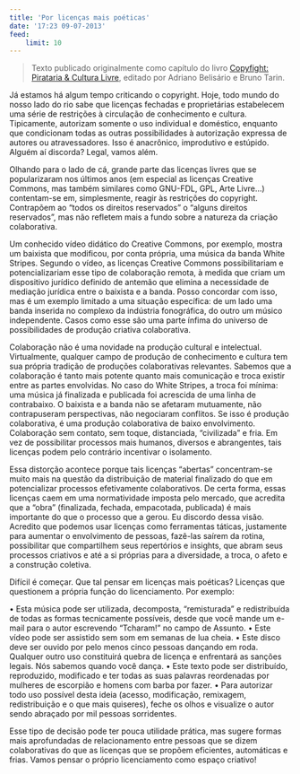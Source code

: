 ```yaml
---
title: 'Por licenças mais poéticas'
date: '17:23 09-07-2013'
feed:
    limit: 10
---
```


> Texto publicado originalmente como capítulo do livro [Copyfight: Pirataria & Cultura Livre](https://imotiro.org/livros/copyfight-pirataria-cultura-livre/), editado por Adriano Belisário e Bruno Tarin.

Já estamos há algum tempo criticando o copyright. Hoje, todo mundo do nosso lado do rio sabe que licenças fechadas e proprietárias estabelecem uma série de restrições à circulação de conhecimento e cultura. Tipicamente, autorizam somente o uso individual e doméstico, enquanto que condicionam todas as outras possibilidades à autorização expressa de autores ou atravessadores. Isso é anacrônico, improdutivo e estúpido. Alguém aí discorda? Legal, vamos além.

Olhando para o lado de cá, grande parte das licenças livres que se popularizaram nos últimos anos (em especial as licenças Creative Commons, mas também similares como GNU-FDL, GPL, Arte Livre...) contentam-se em, simplesmente, reagir às restrições do copyright. Contrapõem ao “todos os direitos reservados” o “alguns direitos reservados”, mas não refletem mais a fundo sobre a natureza da criação colaborativa.

Um conhecido vídeo didático do Creative Commons, por exemplo, mostra um baixista que modificou, por conta própria, uma música da banda White Stripes. Segundo o vídeo, as licenças Creative Commons possibilitariam e potencializariam esse tipo de colaboração remota, à medida que criam um dispositivo jurídico definido de antemão que elimina a necessidade de mediação jurídica entre o baixista e a banda. Posso concordar com isso, mas é um exemplo limitado a uma situação específica: de um lado uma banda inserida no complexo da indústria fonográfica, do outro um músico independente. Casos como esse são uma parte ínfima do universo de possibilidades de produção criativa colaborativa.

Colaboração não é uma novidade na produção cultural e intelectual. Virtualmente, qualquer campo de produção de conhecimento e cultura tem sua própria tradição de produções colaborativas relevantes. Sabemos que a colaboração é tanto mais potente quanto mais comunicação e troca existir entre as partes envolvidas. No caso do White Stripes, a troca foi mínima: uma música já finalizada e publicada foi acrescida de uma linha de contrabaixo. O baixista e a banda não se afetaram mutuamente, não contrapuseram perspectivas, não negociaram conflitos. Se isso é produção colaborativa, é uma produção colaborativa de baixo envolvimento. Colaboração sem contato, sem toque, distanciada, “civilizada” e fria. Em vez de possibilitar processos mais humanos, diversos e abrangentes, tais licenças podem pelo contrário incentivar o isolamento.

Essa distorção acontece porque tais licenças “abertas” concentram-se muito mais na questão da distribuição de material finalizado do que em potencializar processos efetivamente colaborativos. De certa forma, essas licenças caem em uma normatividade imposta pelo mercado, que acredita que a “obra” (finalizada, fechada, empacotada, publicada) é mais importante do que o processo que a gerou. Eu discordo dessa visão. Acredito que podemos usar licenças como ferramentas táticas, justamente para aumentar o envolvimento de pessoas, fazê-las saírem da rotina, possibilitar que compartilhem seus repertórios e insights, que abram seus processos criativos e até a si próprias para a diversidade, a troca, o afeto e a construção coletiva.

Difícil é começar. Que tal pensar em licenças mais poéticas? Licenças que questionem a própria função do licenciamento. Por exemplo:

• Esta música pode ser utilizada, decomposta, “remisturada” e redistribuída de todas as formas tecnicamente possíveis, desde que você mande um e-mail para o autor escrevendo “Tcharam!” no campo de Assunto.
• Este vídeo pode ser assistido sem som em semanas de lua cheia.
• Este disco deve ser ouvido por pelo menos cinco pessoas dançando em roda. Qualquer outro uso constituirá quebra de licença e enfrentará as sanções legais. Nós sabemos quando você dança.
• Este texto pode ser distribuído, reproduzido, modificado e ter todas as suas palavras reordenadas por mulheres de escorpião e homens com barba por fazer.
• Para autorizar todo uso possível desta ideia (acesso, modificação, remixagem, redistribuição e o que mais quiseres), feche os olhos e visualize o autor sendo abraçado por mil pessoas sorridentes.

Esse tipo de decisão pode ter pouca utilidade prática, mas sugere formas mais aprofundadas de relacionamento entre pessoas que se dizem colaborativas do que as licenças que se propõem eficientes, automáticas e frias. Vamos pensar o próprio licenciamento como espaço criativo!